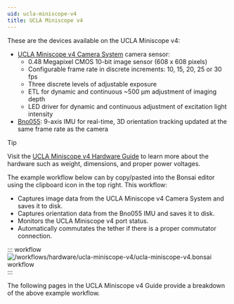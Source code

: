 ```yaml
---
uid: ucla-miniscope-v4
title: UCLA Miniscope v4
---
```


These are the devices available on the UCLA Miniscope v4:

- [UCLA Miniscope v4 Camera System](xref:ucla-miniscope-v4_camera) camera sensor:
    - 0.48 Megapixel CMOS 10-bit image sensor (608 x 608 pixels)
    - Configurable frame rate in discrete increments: 10, 15, 20, 25 or 30 fps
    - Three discrete levels of adjustable exposure
    - ETL for dynamic and continuous ~500 µm adjustment of imaging depth
    - LED driver for dynamic and continuous adjustment of excitation light intensity
- [Bno055](xref:ucla-miniscope-v4_bno055): 9-axis IMU for real-time, 3D orientation tracking updated at the same frame
  rate as the camera

> [!TIP]
> Visit the [UCLA Miniscope v4 Hardware Guide](https://open-ephys.github.io/miniscope-docs/ucla-miniscope-v4/index.html) to learn more about the hardware such as weight, dimensions, and proper power voltages.

The example workflow below can by copy/pasted into the Bonsai editor using the clipboard icon in the top right. This workflow:
- Captures image data from the UCLA Miniscope v4 Camera System and saves it to disk.
- Captures orientation data from the Bno055 IMU and saves it to disk.
- Monitors the UCLA Miniscope v4 port status.
- Automatically commutates the tether if there is a proper commutator connection. 

::: workflow
![/workflows/hardware/ucla-miniscope-v4/ucla-miniscope-v4.bonsai workflow](../../../workflows/hardware/ucla-miniscope-v4/ucla-miniscope-v4.bonsai)
:::

The following pages in the UCLA Miniscope v4 Guide provide a breakdown of the above example workflow.